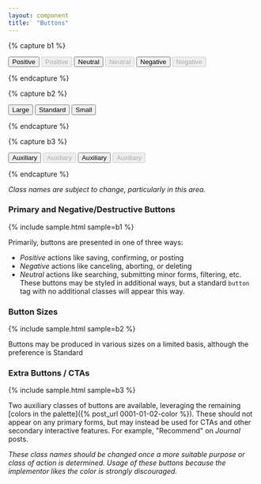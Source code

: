 ```yaml
---
layout: component
title:  "Buttons"
---
```


{% capture b1 %}
<form action="#">
  <button class="btn-primary">Positive</button>
  <button class="btn-primary" disabled>Positive</button>
  <button>Neutral</button>
  <button disabled>Neutral</button>
  <button class="btn-negative">Negative</button>
  <button class="btn-negative" disabled>Negative</button>
</form>
{% endcapture %}

{% capture b2 %}
<form action="#">
  <button class="btn-primary btn-large">Large</button>
  <button class="btn-primary">Standard</button>
  <button class="btn-primary btn-small">Small</button>
</form>
{% endcapture %}

{% capture b3 %}
<form action="#">
  <button class="btn-aux1">Auxiliary</button>
  <button class="btn-aux1" disabled>Auxiliary</button>
  <button class="btn-aux2">Auxiliary</button>
  <button class="btn-aux2" disabled>Auxiliary</button>
</form>
{% endcapture %}

_Class names are subject to change, particularly in this area._

### Primary and Negative/Destructive Buttons
{% include sample.html sample=b1 %}

Primarily, buttons are presented in one of three ways:

* _Positive_ actions like saving, confirming, or posting
* _Negative_ actions like canceling, aborting, or deleting
* _Neutral_ actions like searching, submitting minor forms, filtering, etc. These
  buttons may be styled in additional ways, but a standard `button` tag with no
  additional classes will appear this way.

### Button Sizes
{% include sample.html sample=b2 %}

Buttons may be produced in various sizes on a limited basis, although the
preference is Standard

### Extra Buttons / CTAs
{% include sample.html sample=b3 %}

Two auxiliary classes of buttons are available, leveraging the remaining
[colors in the palette]({% post_url 0001-01-02-color %}). These should not
appear on any primary forms, but may instead be used for CTAs and other
secondary interactive features. For example, "Recommend" on _Journal_ posts.

_These class names should be changed once a more suitable purpose or class of
action is determined. Usage of these buttons because the implementor likes the
color is strongly discouraged._
